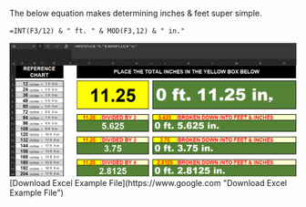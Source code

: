 The below equation makes determining inches & feet super simple.


```
=INT(F3/12) & " ft. " & MOD(F3,12) & " in."
```
<img src="https://github.com/Steven-D-Morgan/Cross-Platform-Cheat-Sheets/blob/main/Images/Excel/Measuring_Feet_Inches.png?raw=true">
[Download Excel Example File](https://www.google.com "Download Excel Example File")


```
```



